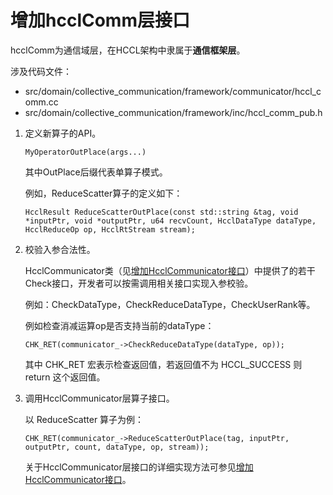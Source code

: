 # 增加hcclComm层接口<a name="ZH-CN_TOPIC_0000001904666546"></a>

hcclComm为通信域层，在HCCL架构中隶属于**通信框架层**。

涉及代码文件：

-   src/domain/collective\_communication/framework/communicator/hccl\_comm.cc
-   src/domain/collective\_communication/framework/inc/hccl\_comm\_pub.h

1.  定义新算子的API。

    ```
    MyOperatorOutPlace(args...)
    ```

    其中OutPlace后缀代表单算子模式。

    例如，ReduceScatter算子的定义如下：

    ```
    HcclResult ReduceScatterOutPlace(const std::string &tag, void *inputPtr, void *outputPtr, u64 recvCount, HcclDataType dataType, HcclReduceOp op, HcclRtStream stream);
    ```

2.  校验入参合法性。

    HcclCommunicator类（见[增加HcclCommunicator接口](增加HcclCommunicator接口.md)）中提供了的若干Check接口，开发者可以按需调用相关接口实现入参校验。

    例如：CheckDataType，CheckReduceDataType，CheckUserRank等。

    例如检查消减运算op是否支持当前的dataType：

    ```
    CHK_RET(communicator_->CheckReduceDataType(dataType, op));
    ```

    其中 CHK\_RET 宏表示检查返回值，若返回值不为 HCCL\_SUCCESS 则 return 这个返回值。

3.  调用HcclCommunicator层算子接口。

    以 ReduceScatter 算子为例：

    ```
    CHK_RET(communicator_->ReduceScatterOutPlace(tag, inputPtr, outputPtr, count, dataType, op, stream));
    ```

    关于HcclCommunicator层接口的详细实现方法可参见[增加HcclCommunicator接口](增加HcclCommunicator接口.md)。

